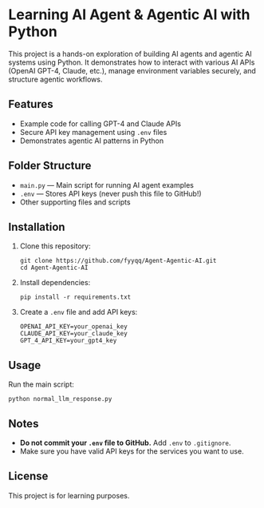 # Learning AI Agent & Agentic AI with Python

This project is a hands-on exploration of building AI agents and agentic AI systems using Python. It demonstrates how to interact with various AI APIs (OpenAI GPT-4, Claude, etc.), manage environment variables securely, and structure agentic workflows.

## Features
- Example code for calling GPT-4 and Claude APIs
- Secure API key management using `.env` files
- Demonstrates agentic AI patterns in Python

## Folder Structure
- `main.py` — Main script for running AI agent examples
- `.env` — Stores API keys (never push this file to GitHub!)
- Other supporting files and scripts

## Installation

1. Clone this repository:
   ```
   git clone https://github.com/fyyqq/Agent-Agentic-AI.git
   cd Agent-Agentic-AI
   ```
2. Install dependencies:
   ```
   pip install -r requirements.txt
   ```

3. Create a `.env` file and add API keys:
   ```
   OPENAI_API_KEY=your_openai_key
   CLAUDE_API_KEY=your_claude_key
   GPT_4_API_KEY=your_gpt4_key
   ```

## Usage

Run the main script:
```
python normal_llm_response.py
```

## Notes
- **Do not commit your `.env` file to GitHub.** Add `.env` to `.gitignore`.
- Make sure you have valid API keys for the services you want to use.

## License
This project is for learning purposes.
